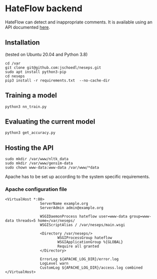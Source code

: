 # HateFlow backend
HateFlow can detect and inappropriate comments. It is available using an API documented [here](https://jschoedl.eu.pythonanywhere.com/docs/neseps/).
## Installation
(tested on Ubuntu 20.04 and Python 3.8)

```shell
cd /var
git clone git@github.com:jschoedl/neseps.git
sudo apt install python3-pip
cd neseps
pip3 install -r requirements.txt  --no-cache-dir
```

## Training a model
```shell
python3 nn_train.py
```

## Evaluating the current model
```shell
python3 get_accuracy.py
```

## Hosting the API
```shell
sudo mkdir /var/www/nltk_data
sudo mkdir /var/www/gensim-data
sudo chown www-data:www-data /var/www/*data
```
Apache has to be set up according to the system specific requirements.
### Apache configuration file
```
<VirtualHost *:80>
                ServerName example.org
                ServerAdmin admin@example.org

                WSGIDaemonProcess hateflow user=www-data group=www-data threads=5 home=/var/neseps/
                WSGIScriptAlias / /var/neseps/main.wsgi

                <Directory /var/neseps/>
                        WSGIProcessGroup hateflow
                        WSGIApplicationGroup %{GLOBAL}
                        Require all granted
                </Directory>

                ErrorLog ${APACHE_LOG_DIR}/error.log
                LogLevel warn
                CustomLog ${APACHE_LOG_DIR}/access.log combined
</VirtualHost>
```
